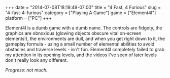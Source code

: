 +++
date = "2014-07-08T18:19:49-07:00"
title = "4 Fast, 4 Furious"
slug = "4-fast-4-furious"
category = ["Playing A Game"]
game = ["Element4l"]
platform = ["PC"]
+++

Element4l is a dumb game with a dumb name.  The controls are fidgety, the graphics are obnoxious (glowing objects obscure vital on-screen elements!), the environments are dull, and when you get right down to it, the gameplay formula - using a small number of elemental abilities to avoid obstacles and traverse levels - isn't fun.  Element4l completely failed to grab my attention in its opening levels, and the videos I've seen of later levels don't really look any different.

<i>Progress: not much.</i>
